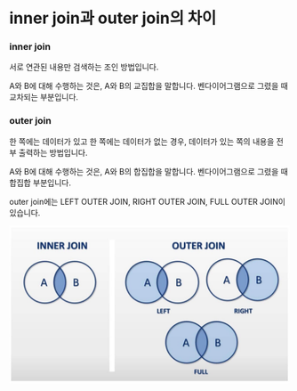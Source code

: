 # inner join과 outer join의 차이

### inner join

서로 연관된 내용만 검색하는 조인 방법입니다.

A와 B에 대해 수행하는 것은, A와 B의 교집합을 말합니다. 벤다이어그램으로 그렸을 때 교차되는 부분입니다.

### outer join

한 쪽에는 데이터가 있고 한 쪽에는 데이터가 없는 경우, 데이터가 있는 쪽의 내용을 전부 출력하는 방법입니다.

A와 B에 대해 수행하는 것은, A와 B의 합집합을 말합니다. 벤다이어그램으로 그렸을 때 합집합 부분입니다.

outer join에는 LEFT OUTER JOIN, RIGHT OUTER JOIN, FULL OUTER JOIN이 있습니다.

![join](/image/join.jpeg)